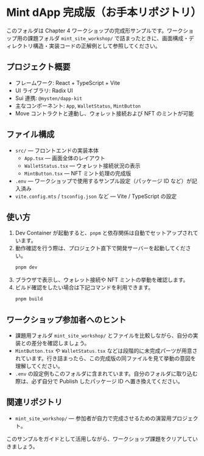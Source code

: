 # Mint dApp 完成版（お手本リポジトリ）

このフォルダは Chapter 4 ワークショップの完成形サンプルです。ワークショップ用の課題フォルダ `mint_site_workshop/` で詰まったときに、画面構成・ディレクトリ構造・実装コードの正解例として参照してください。

## プロジェクト概要
- フレームワーク: React + TypeScript + Vite
- UI ライブラリ: Radix UI
- Sui 連携: `@mysten/dapp-kit`
- 主なコンポーネント: `App`, `WalletStatus`, `MintButton`
- Move コントラクトと連動し、ウォレット接続および NFT のミントが可能

## ファイル構成
- `src/` — フロントエンドの実装本体
  - `App.tsx` — 画面全体のレイアウト
  - `WalletStatus.tsx` — ウォレット接続状況の表示
  - `MintButton.tsx` — NFT ミント処理の完成版
- `.env` — ワークショップで使用するサンプル設定（パッケージ ID など）が記入済み
- `vite.config.mts` / `tsconfig.json` など — Vite / TypeScript の設定

## 使い方
1. Dev Container が起動すると、`pnpm` と依存関係は自動でセットアップされています。
2. 動作確認を行う際は、プロジェクト直下で開発サーバーを起動してください。
   ```bash
   pnpm dev
   ```
3. ブラウザで表示し、ウォレット接続や NFT ミントの挙動を確認します。
4. ビルド確認をしたい場合は下記コマンドを利用できます。
   ```bash
   pnpm build
   ```

## ワークショップ参加者へのヒント
- 課題用フォルダ `mint_site_workshop/` とファイルを比較しながら、自分の実装との差分を確認しましょう。
- `MintButton.tsx` や `WalletStatus.tsx` などは段階的に未完成パーツが用意されています。行き詰まったら、この完成版の同ファイルを見て挙動の意図を理解してください。
- `.env` の設定例もこのフォルダに含まれています。自分のフォルダに取り込む際は、必ず自分で Publish したパッケージ ID へ置き換えてください。

## 関連リポジトリ
- `mint_site_workshop/` — 参加者が自力で完成させるための演習用プロジェクト。

このサンプルをガイドとして活用しながら、ワークショップ課題をクリアしていきましょう。
